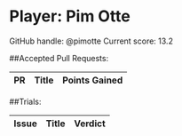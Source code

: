 # Player: Pim Otte

GitHub handle: @pimotte
Current score: 13.2

##Accepted Pull Requests:

| PR | Title | Points Gained|
| -- |:-----:|:------------:|


##Trials:

| Issue | Title | Verdict|
| ----- |:-----:|:------:|

